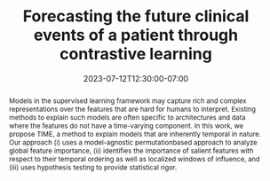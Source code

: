 ---
# Documentation: https://wowchemy.com/docs/managing-content/

title: "Forecasting the future clinical events of a patient through contrastive learning"
event: EMIL Summer'23 Seminars
event_url:
location: Online (Zoom)
address:
  street:
  city:
  region:
  postcode:
  country:
summary:  This study implemented SimCLR on EHR data to detect rare dseases. In general, rare diseases are underrepresentative classes in any clinical dataset. Therefore, using SimCLR (contrastive learning) boosts their classification accuracy.
abstract: Models in the supervised learning framework may capture rich and complex representations over the features that are hard for humans to interpret. Existing methods to explain such models are often specific to architectures and data where the features do not have a time-varying component. In this work, we propose TIME, a method to explain models that are inherently temporal in nature. Our approach (i) uses a model-agnostic permutationbased approach to analyze global feature importance, (ii) identifies the importance of salient features with respect to their temporal ordering as well as localized windows of influence, and (iii) uses hypothesis testing to provide statistical rigor.

# Talk start and end times.
#   End time can optionally be hidden by prefixing the line with `#`.
date: 2023-07-12T12:30:00-07:00
date_end: 2023-07-12T13:00:00-07:00
all_day: false

# Schedule page publish date (NOT event date).
publishDate: 2022-07-12T16:45:20-07:00

authors: [asiful-arefeen]
tags: []

# Is this a featured event? (true/false)
featured: false

# Featured image
# To use, add an image named `featured.jpg/png` to your page's folder. 
# Focal points: Smart, Center, TopLeft, Top, TopRight, Left, Right, BottomLeft, Bottom, BottomRight.
image:
  caption: ""
  focal_point: ""
  preview_only: false

# Custom links (optional).
#   Uncomment and edit lines below to show custom links.
# links:
# - name: Follow
#   url: https://twitter.com
#   icon_pack: fab
#   icon: twitter

# Optional filename of your slides within your event's folder or a URL.
url_slides: CL.pptx

url_code:
url_pdf: "https://www.ncbi.nlm.nih.gov/pmc/articles/PMC9382392/pdf/ocac086.pdf"
url_video:

# Markdown Slides (optional).
#   Associate this event with Markdown slides.
#   Simply enter your slide deck's filename without extension.
#   E.g. `slides = "example-slides"` references `content/slides/example-slides.md`.
#   Otherwise, set `slides = ""`.
slides: ""

# Projects (optional).
#   Associate this post with one or more of your projects.
#   Simply enter your project's folder or file name without extension.
#   E.g. `projects = ["internal-project"]` references `content/project/deep-learning/index.md`.
#   Otherwise, set `projects = []`.
projects: []
---